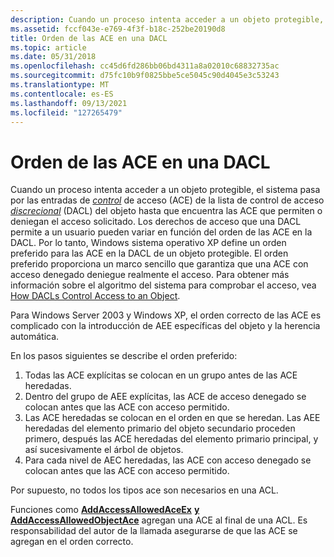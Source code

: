 ```yaml
---
description: Cuando un proceso intenta acceder a un objeto protegible, el sistema pasa por las entradas de control de acceso (ACE) de la lista de control de acceso discrecional (DACL) de objetos hasta que encuentra las ACE que permiten o deniegan el acceso solicitado.
ms.assetid: fccf043e-e769-4f3f-b18c-252be20190d8
title: Orden de las ACE en una DACL
ms.topic: article
ms.date: 05/31/2018
ms.openlocfilehash: cc45d6fd286bb06bd4311a8a02010c68832735ac
ms.sourcegitcommit: d75fc10b9f0825bbe5ce5045c90d4045e3c53243
ms.translationtype: MT
ms.contentlocale: es-ES
ms.lasthandoff: 09/13/2021
ms.locfileid: "127265479"
---
```

# <a name="order-of-aces-in-a-dacl"></a>Orden de las ACE en una DACL

Cuando [](/windows/desktop/SecGloss/p-gly) un proceso intenta acceder a un objeto protegible, el sistema pasa por las entradas de [*control*](/windows/desktop/SecGloss/a-gly) de acceso (ACE) de la lista de control de acceso [*discrecional*](/windows/desktop/SecGloss/d-gly) (DACL) del objeto hasta que encuentra las ACE que permiten o deniegan el acceso solicitado. Los derechos de acceso que una DACL permite a un usuario pueden variar en función del orden de las ACE en la DACL. Por lo tanto, Windows sistema operativo XP define un orden preferido para las ACE en la DACL de un objeto protegible. El orden preferido proporciona un marco sencillo que garantiza que una ACE con acceso denegado deniegue realmente el acceso. Para obtener más información sobre el algoritmo del sistema para comprobar el acceso, vea [How DACLs Control Access to an Object](how-dacls-control-access-to-an-object.md).

Para Windows Server 2003 y Windows XP, el orden correcto de las ACE es complicado con la introducción de AEE específicas del objeto y la herencia automática.

En los pasos siguientes se describe el orden preferido:

1.  Todas las ACE explícitas se colocan en un grupo antes de las ACE heredadas.
2.  Dentro del grupo de AEE explícitas, las ACE de acceso denegado se colocan antes que las ACE con acceso permitido.
3.  Las ACE heredadas se colocan en el orden en que se heredan. Las AEE heredadas del elemento primario del objeto secundario proceden primero, después las ACE heredadas del elemento primario principal, y así sucesivamente el árbol de objetos.
4.  Para cada nivel de AEC heredadas, las ACE con acceso denegado se colocan antes que las ACE con acceso permitido.

Por supuesto, no todos los tipos ace son necesarios en una ACL.

Funciones como [**AddAccessAllowedAceEx**](/windows/win32/api/securitybaseapi/nf-securitybaseapi-addaccessallowedaceex) [**y AddAccessAllowedObjectAce**](/windows/win32/api/securitybaseapi/nf-securitybaseapi-addaccessallowedobjectace) agregan una ACE al final de una ACL. Es responsabilidad del autor de la llamada asegurarse de que las ACE se agregan en el orden correcto.

 

 

